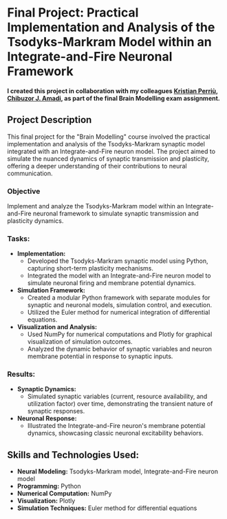 # Final Project: Practical Implementation and Analysis of the Tsodyks-Markram Model within an Integrate-and-Fire Neuronal Framework

#### I created this project in collaboration with my colleagues [Kristian Perriù](https://github.com/kristianperriu), [Chibuzor J. Amadi](https://github.com/chibuzoramadi), as part of the final Brain Modelling exam assignment.

## Project Description

This final project for the "Brain Modelling" course involved the practical implementation and analysis of the Tsodyks-Markram synaptic model integrated with an Integrate-and-Fire neuron model. The project aimed to simulate the nuanced dynamics of synaptic transmission and plasticity, offering a deeper understanding of their contributions to neural communication.

### Objective
Implement and analyze the Tsodyks-Markram model within an Integrate-and-Fire neuronal framework to simulate synaptic transmission and plasticity dynamics.

### Tasks:
- **Implementation:** 
  - Developed the Tsodyks-Markram synaptic model using Python, capturing short-term plasticity mechanisms.
  - Integrated the model with an Integrate-and-Fire neuron model to simulate neuronal firing and membrane potential dynamics.
- **Simulation Framework:** 
  - Created a modular Python framework with separate modules for synaptic and neuronal models, simulation control, and execution.
  - Utilized the Euler method for numerical integration of differential equations.
- **Visualization and Analysis:**
  - Used NumPy for numerical computations and Plotly for graphical visualization of simulation outcomes.
  - Analyzed the dynamic behavior of synaptic variables and neuron membrane potential in response to synaptic inputs.

### Results:
- **Synaptic Dynamics:** 
  - Simulated synaptic variables (current, resource availability, and utilization factor) over time, demonstrating the transient nature of synaptic responses.
- **Neuronal Response:** 
  - Illustrated the Integrate-and-Fire neuron's membrane potential dynamics, showcasing classic neuronal excitability behaviors.

## Skills and Technologies Used:
- **Neural Modeling:** Tsodyks-Markram model, Integrate-and-Fire neuron model
- **Programming:** Python
- **Numerical Computation:** NumPy
- **Visualization:** Plotly
- **Simulation Techniques:** Euler method for differential equations
